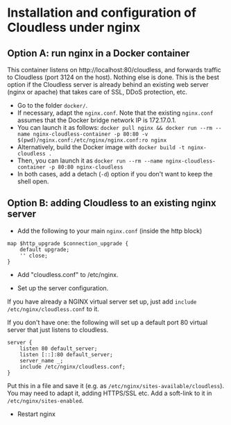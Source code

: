 Installation and configuration of Cloudless under nginx
=======================================================

## Option A: run nginx in a Docker container

This container listens on http://localhost:80/cloudless, and forwards traffic to Cloudless (port 3124 on the host). Nothing else is done.
This is the best option if the Cloudless server is already behind an existing web server (nginx or apache) that takes care of
SSL, DDoS protection, etc.

- Go to the folder `docker/`.
- If necessary, adapt the `nginx.conf`. Note that the existing `nginx.conf` assumes that the Docker bridge network IP is 172.17.0.1.
- You can launch it as follows: `docker pull nginx && docker run --rm --name nginx-cloudless-container -p 80:80 -v $(pwd)/nginx.conf:/etc/nginx/nginx.conf:ro nginx`
- Alternatively, build the Docker image with `docker build -t nginx-cloudless . `
- Then, you can launch it as `docker run --rm --name nginx-cloudless-container -p 80:80 nginx-cloudless`
- In both cases, add a detach (`-d`) option if you don't want to keep the shell open.

## Option B: adding Cloudless to an existing nginx server

- Add the following to your main `nginx.conf` (inside the http block)

```
map $http_upgrade $connection_upgrade {
    default upgrade;
    '' close;
}
```

- Add "cloudless.conf" to /etc/nginx.

- Set up the server configuration.

If you have already a NGINX virtual server set up, just add `include /etc/nginx/cloudless.conf` to it.

If you don't have one: the following will set up a default port 80 virtual server that just listens to cloudless.

```
server {
    listen 80 default_server;
    listen [::]:80 default_server;
    server_name _;
    include /etc/nginx/cloudless.conf;
}
```

Put this in a file and save it (e.g. as `/etc/nginx/sites-available/cloudless`).
You may need to adapt it, adding HTTPS/SSL etc.
Add a soft-link to it in `/etc/nginx/sites-enabled`.

- Restart nginx
